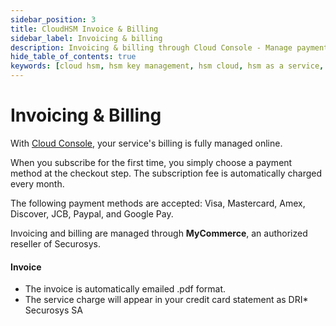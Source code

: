 ```yaml
---
sidebar_position: 3
title: CloudHSM Invoice & Billing
sidebar_label: Invoicing & billing
description: Invoicing & billing through Cloud Console - Manage payments online with automatic monthly charges. Accepted methods include Visa, Mastercard, Amex, Discover, JCB, Paypal, and Google Pay.
hide_table_of_contents: true
keywords: [cloud hsm, hsm key management, hsm cloud, hsm as a service, cloud based hsm, hsm digital signature, hsm services, hsm service, what is cloud hsm, hsm signing, hsm pki, hsm encryption, code signing hsm, hsm key, code signing service, hsm code signing, cloud code signing, cloud encryption key management, cloud hardware security module, cloudhsm vs kms, code signing certificate, key management hsm, microsoft encryption key management, hsm aws, document signing services, code signing, hsm providers, code signing as a service, aws cloudhsm documentation, hsm pricing]
---
```


# Invoicing & Billing

With [Cloud Console](http://cloud.securosys.com/), your service's billing is fully managed online.

When you subscribe for the first time, you simply choose a payment method at the checkout step. The subscription fee is automatically charged every month.

The following payment methods are accepted: Visa, Mastercard, Amex, Discover, JCB, Paypal, and Google Pay.

Invoicing and billing are managed through **MyCommerce**, an authorized reseller of Securosys.

#### Invoice

- The invoice is automatically emailed .pdf format.
- The service charge will appear in your credit card statement as DRI* Securosys SA